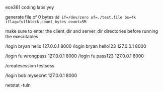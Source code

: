 ece361 coding labs yey

generate file of 0 bytes
`dd if=/dev/zero of=./test.file bs=4k iflag=fullblock,count_bytes count=5M`

make sure to enter the client_dir and server_dir directories before running the executables

/login bryan hello 127.0.0.1 8000
/login bryan hello123 127.0.0.1 8000

/login fu wrongpass 127.0.0.1 8000
/login fu pass123 127.0.0.1 8000

/createsession testsess

/login bob mysecret 127.0.0.1 8000



netstat -tuln

